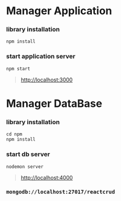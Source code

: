 # Manager Application

### library installation

```
npm install
```

### start application server

```
npm start
```
> [http://localhost:3000](http://localhost:3000)


# Manager DataBase

### library installation

```
cd npm
npm install
```

### start db server

```
nodemon server
```
> [http://localhost:4000](http://localhost:4000)

### `mongodb://localhost:27017/reactcrud`